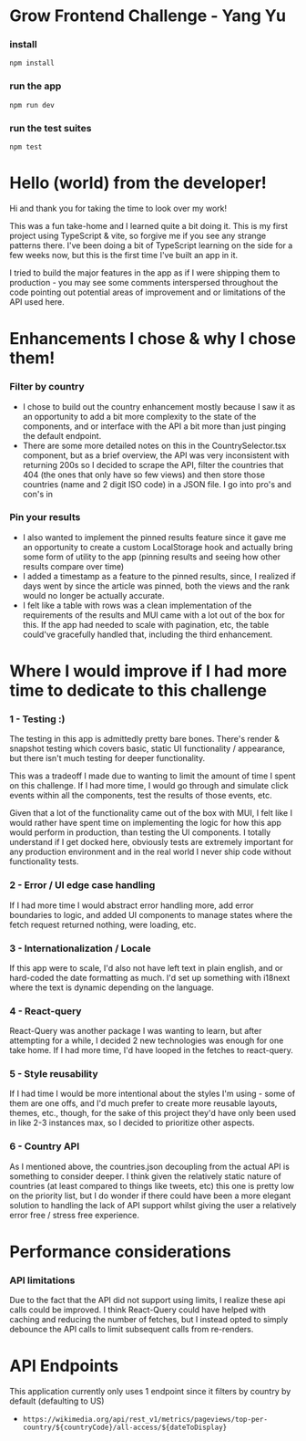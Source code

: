 # Grow Frontend Challenge - Yang Yu

### install
`npm install`

### run the app
`npm run dev`

### run the test suites
`npm test`

# Hello (world) from the developer!

Hi and thank you for taking the time to look over my work!

This was a fun take-home and I learned quite a bit doing it. This is my first project using TypeScript & vite, so forgive me if you see
any strange patterns there. I've been doing a bit of TypeScript learning on the side for a few weeks now, but this is the first
time I've built an app in it.

I tried to build the major features in the app as if I were shipping them to production - you may see some comments
interspersed throughout the code pointing out potential areas of improvement and or limitations of the API used here.

# Enhancements I chose & why I chose them!

### Filter by country

- I chose to build out the country enhancement mostly because I saw it as an opportunity to add a bit more complexity to the state
of the components, and or interface with the API a bit more than just pinging the default endpoint.
- There are some more detailed notes on this in the CountrySelector.tsx component, but as a brief overview, the API was very inconsistent with returning 200s so I decided to scrape the API, filter the countries that 404 (the ones that only have so few views) 
and then store those countries (name and 2 digit ISO code) in a JSON file. I go into pro's and con's in <CountrySelector />


### Pin your results

- I also wanted to implement the pinned results feature since it gave me an opportunity to create a custom LocalStorage hook and actually bring some form of utility to the app (pinning results and seeing how other results compare over time)
- I added a timestamp as a feature to the pinned results, since, I realized if days went by since the article was pinned, both the views and the rank would no longer be actually accurate.
- I felt like a table with rows was a clean implementation of the requirements of the results and MUI came with a lot out of the box
for this. If the app had needed to scale with pagination, etc, the table could've gracefully handled that, including the third enhancement. 


# Where I would improve if I had more time to dedicate to this challenge

### 1 - Testing :) 

The testing in this app is admittedly pretty bare bones. There's render & snapshot testing which covers basic, static UI 
functionality / appearance, but there isn't much testing for deeper functionality.

This was a tradeoff I made due to wanting to limit the amount of time I spent on this challenge. If I had more time, I would go through and simulate click events within all the components, test the results of those events, etc. 

Given that a lot of the functionality came out of the box with MUI, I felt like I would rather have spent time on implementing the logic for how this app would perform in production, than testing the UI components. I totally understand if I get docked here, obviously tests are extremely important for any production environment and in the real world I never ship code without functionality tests.

### 2 - Error / UI edge case handling

If I had more time I would abstract error handling more, add error boundaries to logic, and added UI components to manage states where the fetch request returned nothing, were loading, etc. 

### 3 - Internationalization / Locale

If this app were to scale, I'd also not have left text in plain english, and or hard-coded the date formatting as much. I'd set up something with i18next where the text is dynamic depending on the language. 

### 4 - React-query

React-Query was another package I was wanting to learn, but after attempting for a while, I decided 2 new technologies was enough
for one take home. If I had more time, I'd have looped in the fetches to react-query. 

### 5 - Style reusability

If I had time I would be more intentional about the styles I'm using - some of them are one offs, and I'd much prefer to create more reusable layouts, themes, etc., though, for the sake of this project they'd have only been used in like 2-3 instances max, so I decided to prioritize other aspects. 

### 6 - Country API

As I mentioned above, the countries.json decoupling from the actual API is something to consider deeper. I think given the relatively static nature of countries (at least compared to things like tweets, etc) this one is pretty low on the priority list, but I do wonder if there could have been a more elegant solution to handling the lack of API support whilst giving the user a relatively error free / stress free experience. 

# Performance considerations

### API limitations
Due to the fact that the API did not support using limits, I realize these api calls could be improved. I think React-Query could have helped with caching and reducing the number of fetches, but I instead opted to simply debounce the API calls to limit subsequent calls from re-renders. 

# API Endpoints

This application currently only uses 1 endpoint since it filters by country by default (defaulting to US)

- `https://wikimedia.org/api/rest_v1/metrics/pageviews/top-per-country/${countryCode}/all-access/${dateToDisplay}`
